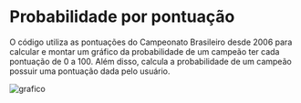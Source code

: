 # Probabilidade por pontuação

O código utiliza as pontuações do Campeonato Brasileiro desde 2006 para calcular e montar um gráfico da probabilidade de um campeão ter cada pontuação de 0 a 100. Além disso, calcula a probabilidade de um campeão possuir uma pontuação dada pelo usuário.

![grafico](https://github.com/fael0306/pontuacaoprobabilidade/assets/25599308/ad76b9aa-b466-4b28-9baf-d37e5c252d8a)
